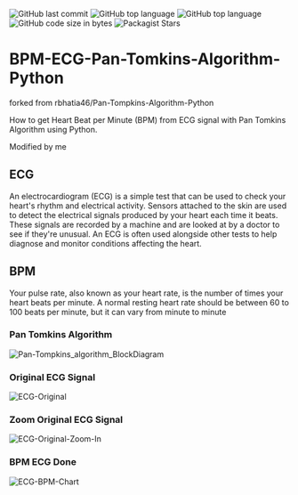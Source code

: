 ![GitHub last commit](https://img.shields.io/github/last-commit/UFTHaq/BPM-ECG-Pan-Tomkins-Algorithm-Python?style=for-the-badge)
![GitHub top language](https://img.shields.io/github/languages/top/UFTHaq/BPM-ECG-Pan-Tomkins-Algorithm-Python?label=Python&logo=python&logoColor=white&style=for-the-badge)
![GitHub top language](https://img.shields.io/github/languages/top/UFTHaq/BPM-ECG-Pan-Tomkins-Algorithm-Python?logo=Jupyter&style=for-the-badge)
![GitHub code size in bytes](https://img.shields.io/github/languages/code-size/UFTHaq/BPM-ECG-Pan-Tomkins-Algorithm-Python?style=for-the-badge)
![Packagist Stars](https://img.shields.io/packagist/stars/UFTHaq/BPM-ECG-Pan-Tomkins-Algorithm-Python?style=for-the-badge)

# BPM-ECG-Pan-Tomkins-Algorithm-Python


forked from rbhatia46/Pan-Tompkins-Algorithm-Python

How to get Heart Beat per Minute (BPM) from ECG signal with Pan Tomkins Algorithm using Python. 

Modified by me

## ECG
An electrocardiogram (ECG) is a simple test that can be used to check your heart's rhythm and electrical activity.
Sensors attached to the skin are used to detect the electrical signals produced by your heart each time it beats.
These signals are recorded by a machine and are looked at by a doctor to see if they're unusual.
An ECG is often used alongside other tests to help diagnose and monitor conditions affecting the heart.

## BPM
Your pulse rate, also known as your heart rate, is the number of times your heart beats per minute. 
A normal resting heart rate should be between 60 to 100 beats per minute, but it can vary from minute to minute

### Pan Tomkins Algorithm
![Pan-Tompkins_algorithm_BlockDiagram](https://user-images.githubusercontent.com/104829519/191656746-3438e6e3-1fc6-49cc-b903-7b8f7f12e86b.png)
### Original ECG Signal
![ECG-Original](https://user-images.githubusercontent.com/104829519/191658958-e81b841d-db00-42c4-8cc6-0276427f28d5.png)
### Zoom Original ECG Signal
![ECG-Original-Zoom-In](https://user-images.githubusercontent.com/104829519/191659040-7d373ef8-e238-4de2-8c60-dcbf37538faa.png)
### BPM ECG Done
![ECG-BPM-Chart](https://user-images.githubusercontent.com/104829519/191653430-65965f75-d576-4874-8af3-6bdb4bd229c2.png)

